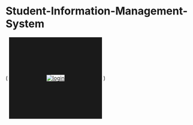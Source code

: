 # Student-Information-Management-System

  (                                                <a href="https://ibb.co/N2cBvfG"><img src="https://i.ibb.co/v40nFfM/login.png" alt="login" border="100"></a>   )
